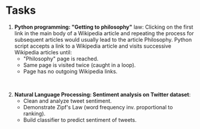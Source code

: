 # Tasks   

1. **Python programming: "Getting to philosophy"** law: Clicking on the first link in the main body of a Wikipedia article and repeating the process for subsequent articles would usually lead to the article Philosophy. Python script accepts a link to a Wikipedia article and visits successive Wikipedia articles until:
   - "Philosophy" page is reached. 
   - Same page is visited twice (caught in a loop). 
   - Page has no outgoing Wikipedia links. 
   
</br>
  
2. **Natural Language Processing: Sentiment analysis on Twitter dataset**:
   - Clean and analyze tweet sentiment. 
   - Demonstrate Zipf's Law (word frequency inv. proportional to ranking). 
   - Build classifier to predict sentiment of tweets.
